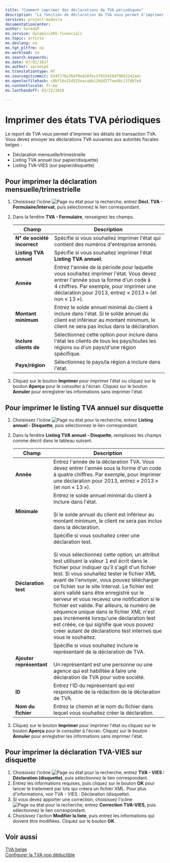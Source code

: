 ```yaml
---
title: "Comment imprimer des déclarations de TVA périodiques"
description: "La fonction de déclaration de TVA vous permet d'imprimer des détails sur les transactions TVA. Vous devez envoyer les déclarations de TVA suivantes aux autorités fiscales belges."
services: project-madeira
documentationcenter: 
author: SorenGP
ms.service: dynamics365-financials
ms.topic: article
ms.devlang: na
ms.tgt_pltfrm: na
ms.workload: na
ms.search.keywords: 
ms.date: 07/01/2017
ms.author: sgroespe
ms.translationtype: HT
ms.sourcegitcommit: b34f276a764f0e828fbc1f015429df9852242a4c
ms.openlocfilehash: c8bf10a154525eacabb126dd277aed8c137db7e8
ms.contentlocale: fr-be
ms.lasthandoff: 03/22/2018

---
```

# <a name="print-periodic-vat-reports"></a>Imprimer des états TVA périodiques
Le report de TVA vous permet d'imprimer les détails de transaction TVA. Vous devez envoyer les déclarations TVA suivantes aux autorités fiscales belges :  

- Déclaration mensuelle/trimestrielle  
- Listing TVA annuel (sur papier/disquette)  
- Listing TVA-VIES (sur papier/disquette)  

## <a name="to-print-the-monthlyquarterly-declaration"></a>Pour imprimer la déclaration mensuelle/trimestrielle  

1.  Choisissez l'icône ![Page ou état pour la recherche](../../media/ui-search/search_small.png "icône Page ou état pour la recherche"), entrez **Décl. TVA - Formulaire/Intervat**, puis sélectionnez le lien correspondant.  
2.  Dans la fenêtre **TVA - Formulaire**, renseignez les champs.  

    |Champ|Description|  
    |------------------------------------|---------------------------------------|  
    |**N° de société incorrect**|Spécifie si vous souhaitez imprimer l'état qui contient des numéros d'entreprise erronés.|  
    |**Listing TVA annuel**|Spécifie si vous souhaitez imprimer l'état **Listing TVA annuel**.|  
    |**Année**|Entrez l'année de la période pour laquelle vous souhaitez imprimer l'état. Vous devez entrer l'année sous la forme d'un code à 4 chiffres. Par exemple, pour imprimer une déclaration pour 2013, entrez « 2013 » (et non « 13 »).|  
    |**Montant minimum**|Entrez le solde annuel minimal du client à inclure dans l'état. Si le solde annuel du client est inférieur au montant minimum, le client ne sera pas inclus dans la déclaration.|  
    |**Inclure clients de**|Sélectionnez cette option pour inclure dans l'état les clients de tous les pays/toutes les régions ou d'un pays/d'une région spécifique.|  
    |**Pays/région**|Sélectionnez le pays/la région à inclure dans l'état.|  

3.  Cliquez sur le bouton **Imprimer** pour imprimer l'état ou cliquez sur le bouton **Aperçu** pour le consulter à l'écran. Cliquez sur le bouton **Annuler** pour enregistrer les informations sans imprimer l'état.  

## <a name="to-print-the-vat-annual-listing-on-disk"></a>Pour imprimer le listing TVA annuel sur disquette  

1.  Choisissez l'icône ![Page ou état pour la recherche](../../media/ui-search/search_small.png "icône Page ou état pour la recherche"), entrez **Listing annuel - Disquette**, puis sélectionnez le lien correspondant.  
2.  Dans la fenêtre **Listing TVA annuel - Disquette**, remplissez les champs comme décrit dans le tableau suivant.  

    |Champ|Description|  
    |---------------------------------|---------------------------------------|  
    |**Année**|Entrez l'année de la déclaration TVA. Vous devez entrer l'année sous la forme d'un code à quatre chiffres. Par exemple, pour imprimer une déclaration pour 2013, entrez « 2013 » (et non « 13 »).|  
    |**Minimale**|Entrez le solde annuel minimal du client à inclure dans l'état.<br /><br /> Si le solde annuel du client est inférieur au montant minimum, le client ne sera pas inclus dans la déclaration.|  
    |**Déclaration test**|Spécifie si vous souhaitez créer une déclaration test.<br /><br /> Si vous sélectionnez cette option, un attribut test utilisant la valeur 1 est écrit dans le fichier pour indiquer qu'il s'agit d'un fichier test. Si vous souhaitez tester le fichier XML avant de l'envoyer, vous pouvez télécharger ce fichier sur le site Intervat. Le fichier est alors validé sans être enregistré sur le serveur et vous recevez une notification si le fichier est valide. Par ailleurs, le numéro de séquence unique dans le fichier XML n'est pas incrémenté lorsqu'une déclaration test est créée, ce qui signifie que vous pouvez créer autant de déclarations test internes que vous le souhaitez.|  
    |**Ajouter représentant**|Spécifie si vous souhaitez inclure le représentant de la déclaration de TVA.<br /><br /> Un représentant est une personne ou une agence qui est habilitée à faire une déclaration de TVA pour votre société.|  
    |**ID**|Entrez l'ID du représentant qui est responsable de la rédaction de la déclaration de TVA.|  
    |**Nom du fichier**|Entrez le chemin et le nom du fichier dans lequel vous souhaitez créer la déclaration.|  

3.  Cliquez sur le bouton **Imprimer** pour imprimer l'état ou cliquez sur le bouton **Aperçu** pour le consulter à l'écran. Cliquez sur le bouton **Annuler** pour enregistrer les informations sans imprimer l'état.  

## <a name="to-print-the-vat-vies-declaration-report-to-disk"></a>Pour imprimer la déclaration TVA-VIES sur disquette  

1.  Choisissez l'icône ![Page ou état pour la recherche](../../media/ui-search/search_small.png "icône Page ou état pour la recherche"), entrez **TVA - VIES : Déclaration (disquette)**, puis sélectionnez le lien correspondant.  
2.  Entrez les informations requises, puis cliquez sur le bouton **OK** pour lancer le traitement par lots qui créera un fichier XML. Pour plus d'informations, voir TVA - VIES : Déclaration (disquette).  
3.  Si vous devez apporter une correction, choisissez l'icône ![Page ou état pour la recherche](../../media/ui-search/search_small.png "icône Page ou état pour la recherche"), entrez **Correction TVA-VIES**, puis sélectionnez le lien correspondant.  
4.  Choisissez l'action **Modifier la liste**, puis entrez les informations qui doivent être modifiées. Cliquez sur le bouton **OK**.  

## <a name="see-also"></a>Voir aussi  
 [TVA belge](belgian-vat.md)   
 [Configurer la TVA non déductible](how-to-set-up-non-deductible-vat.md)

